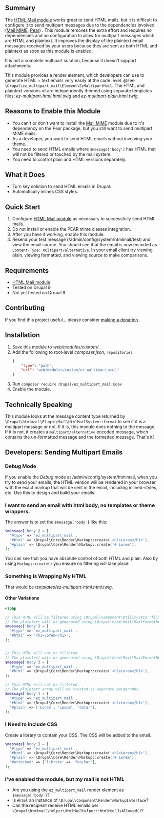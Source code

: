 ## Summary

The [HTML Mail module](https://www.drupal.org/project/htmlmail) works great to send HTML mails, but it is difficult to configure it to send multipart messages due to the dependencies involved ([Mail MIME](https://www.drupal.org/project/mailmime), [Pear](https://pear.php.net/package/Mail_Mime)) . This module removes the extra effort and requires no dependencies and no configuration to allow for multipart messages which are HTML and plaintext. It improves the display of the plaintext email messages received by your users because they are sent as both HTML and plaintext as soon as this module is enabled.

It is not a complete multipart solution, because it doesn't support attachments.

This module provides a render element, which developers can use to generate HTML + text emails very easily at the code level. @see `\Drupal\ez_multipart_mail\Element\EzMultipartMail`. The HTML and plaintext versions of are independently themed using separate templates files: _ez-multipart-html.html.twig_ and _ez-multipart-plain.html.twig_.

## Reasons to Enable this Module

* You can't or don't want to install the [Mail MIME](https://www.drupal.org/project/mailmime) module due to it's dependency on the Pear package, but you still want to send multipart MIME mails.
* As a developer, you want to send HTML emails without involving your theme.
* You need to send HTML emails where `$message['body']` has HTML that will not be filtered or touched by the mail system.
* You need to control plain and HTML versions separately.


## What it Does

* Turn key solution to send HTML emails in Drupal.
* Automatically inlines CSS styles.

## Quick Start

1. Configure [HTML Mail module](https://www.drupal.org/project/htmlmail) as necessary to successfully send HTML mails.
1. Do not install or enable the PEAR mime classes integration.
1. After you have it working, enable this module.
1. Resend your test message (/admin/config/system/htmlmail/test) and view the email source. You should see that the email is now encoded as `Content-Type: multipart/alternative`. In your email client try viewing plain, viewing formatted, and viewing source to make comparisons.

## Requirements

* [HTML Mail module](https://www.drupal.org/project/htmlmail)
* Tested on Drupal 9
* Not yet tested on Drupal 8

## Contributing

If you find this project useful... please consider [making a donation](https://www.paypal.com/cgi-bin/webscr?cmd=_s-xclick&hosted_button_id=4E5KZHDQCEUV8&item_name=Gratitude%20for%20aklump%2Fez_multipart_mail)
.

## Installation

1. Save this module to _web/modules/custom/_.
2. Add the following to root-level _composer.json_, `repositories`
    ```json
    {
        "type": "path",
        "url": "web/modules/custom/ez_multipart_mail"
    } 
    ```
3. Run `composer require drupal/ez_multipart_mail:@dev`
4. Enable the module.

## Technically Speaking

This module looks at the message content type returned by `\Drupal\htmlmail\Plugin\Mail\HtmlMailSystem::format` to see if it is a multipart message or not. If it is, this module does nothing to the message. If it is not, it creates a `multipart/alternative` encoded message, which contains the un-formatted message and the formatted message. That's it!

## Developers: Sending Multipart Emails

### Debug Mode

If you enable the _Debug_ mode at /admin/config/system/htmlmail, when you try to send your emails, the HTML version will be rendered in your browser with the exact markup that will be sent in the email, including inlined-styles, etc. Use this to design and build your emails.

### I want to send an email with html body, no templates or theme wrappers.

The answer is to set the `$message['body']` like this:

```php
$message['body'] = [
  '#type' => 'ez_multipart_mail',
  '#html' => \Drupal\Core\Render\Markup::create('<h1>Lorem</h1>'),
  '#plain' => \Drupal\Core\Render\Markup::create('# Lorem'),
];
```

You can see that you have absolute control of both HTML and plain. Also by using `Markup::create()` you ensure no filtering will take place.

### Something is Wrapping My HTML

That would be _templates/ez-multipart-html.html.twig_.

#### Other Variations

```php
<?php

// This HTML will be filtered using \Drupal\Component\Utility\Xss::filter().
// The plaintext will be generated using \Drupal\Core\Mail\MailFormatHelper::htmlToText().
$message['body'] = [
  '#type' => 'ez_multipart_mail',
  '#html' => '<h1>Lorem</h1>',
];


// This HTML will not be filtered.
// The plaintext will be generated using \Drupal\Core\Mail\MailFormatHelper::htmlToText().
$message['body'] = [
  '#type' => 'ez_multipart_mail',
  '#html' => \Drupal\Core\Render\Markup::create('<h1>Lorem</h1>'),
];

// This HTML will not be filtered.
// The plaintext array will be treated as separate paragraphs.
$message['body'] = [
  '#type' => 'ez_multipart_mail',
  '#html' => \Drupal\Core\Render\Markup::create('<h1>Lorem</h1>'),
  '#plain' => ['Lorem', 'ipsum', 'dolar'],
];
```

### I Need to include CSS

Create a library to contain your CSS. The CSS will be added to the email.

```php
$message['body'] = [
  '#type' => 'ez_multipart_mail',
  '#html' => \Drupal\Core\Render\Markup::create('<h1>Lorem</h1>'),
  '#plain' => \Drupal\Core\Render\Markup::create('# Lorem'),
  '#attached' => ['library' => 'foo/bar'],
];
```

### I've enabled the module, but my mail is not HTML

* Are you using the `ez_multipart_mail` render element as `$message['body']`?
* Is `#html` an instance of `\Drupal\Component\Render\MarkupInterface`?
* Can the recipient receive HTML emails per `\Drupal\htmlmail\Helper\HtmlMailHelper::htmlMailIsAllowed()`?
